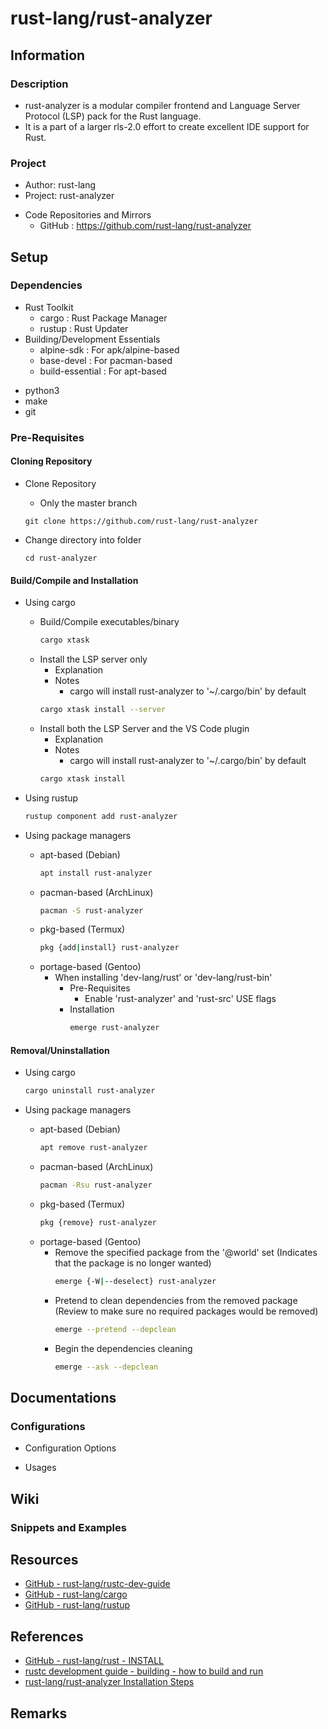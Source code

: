 # rust-lang/rust-analyzer

## Information
### Description
+ rust-analyzer is a modular compiler frontend and Language Server Protocol (LSP) pack for the Rust language.
+ It is a part of a larger rls-2.0 effort to create excellent IDE support for Rust.

### Project
+ Author: rust-lang
+ Project: rust-analyzer
- Code Repositories and Mirrors
    + GitHub  : https://github.com/rust-lang/rust-analyzer

## Setup
### Dependencies
- Rust Toolkit
    + cargo : Rust Package Manager
    + rustup : Rust Updater
- Building/Development Essentials
    + alpine-sdk      : For apk/alpine-based
    + base-devel      : For pacman-based
    + build-essential : For apt-based
+ python3
+ make
+ git

### Pre-Requisites

#### Cloning Repository
- Clone Repository
    + Only the master branch
    ```console
    git clone https://github.com/rust-lang/rust-analyzer
    ```

- Change directory into folder
    ```console 
    cd rust-analyzer
    ```

#### Build/Compile and Installation
- Using cargo
    - Build/Compile executables/binary
        ```bash
        cargo xtask
        ```
    - Install the LSP server only
        - Explanation
        - Notes
            + cargo will install rust-analyzer to '~/.cargo/bin' by default
        ```bash
        cargo xtask install --server
        ```
    - Install both the LSP Server and the VS Code plugin
        - Explanation
        - Notes
            + cargo will install rust-analyzer to '~/.cargo/bin' by default
        ```bash
        cargo xtask install
        ```

- Using rustup
    ```bash
    rustup component add rust-analyzer
    ```

- Using package managers
    - apt-based (Debian)
        ```bash
        apt install rust-analyzer
        ```
    - pacman-based (ArchLinux)
        ```bash
        pacman -S rust-analyzer
        ```
    - pkg-based (Termux)
        ```bash
        pkg {add|install} rust-analyzer
        ```
    - portage-based (Gentoo)
        - When installing 'dev-lang/rust' or 'dev-lang/rust-bin'
            - Pre-Requisites
                + Enable 'rust-analyzer' and 'rust-src' USE flags
            - Installation
                ```bash
                emerge rust-analyzer
                ```

#### Removal/Uninstallation
- Using cargo
    ```bash
    cargo uninstall rust-analyzer
    ```

- Using package managers
    - apt-based (Debian)
        ```bash
        apt remove rust-analyzer
        ```
    - pacman-based (ArchLinux)
        ```bash
        pacman -Rsu rust-analyzer
        ```
    - pkg-based (Termux)
        ```bash
        pkg {remove} rust-analyzer
        ```
    - portage-based (Gentoo)
        - Remove the specified package from the '@world' set (Indicates that the package is no longer wanted)
            ```bash
            emerge {-W|--deselect} rust-analyzer
            ```
        - Pretend to clean dependencies from the removed package (Review to make sure no required packages would be removed)
            ```bash
            emerge --pretend --depclean
            ```
        - Begin the dependencies cleaning
            ```bash
            emerge --ask --depclean
            ```

## Documentations
### Configurations
- Configuration Options

- Usages

## Wiki
### Snippets and Examples

## Resources
+ [GitHub - rust-lang/rustc-dev-guide](https://github.com/rust-lang/rustc-dev-guide)
+ [GitHub - rust-lang/cargo](https://github.com/rust-lang/cargo)
+ [GitHub - rust-lang/rustup](https://github.com/rust-lang/rustup)

## References
+ [GitHub - rust-lang/rust - INSTALL](https://github.com/rust-lang/rust/blob/master/INSTALL.md)
+ [rustc development guide - building - how to build and run](https://rustc-dev-guide.rust-lang.org/building/how-to-build-and-run.html)
+ [rust-lang/rust-analyzer Installation Steps](https://rust-analyzer.github.io/manual.html#installation)

## Remarks

